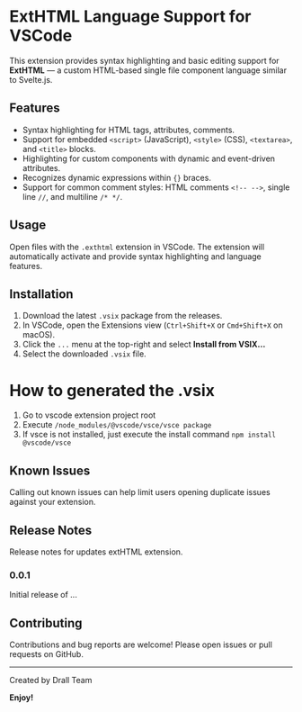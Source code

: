 # ExtHTML Language Support for VSCode

This extension provides syntax highlighting and basic editing support for **ExtHTML** — 
a custom HTML-based single file component language similar to Svelte.js.

## Features

- Syntax highlighting for HTML tags, attributes, comments.
- Support for embedded `<script>` (JavaScript), `<style>` (CSS), `<textarea>`, and `<title>` blocks.
- Highlighting for custom components with dynamic and event-driven attributes.
- Recognizes dynamic expressions within `{}` braces.
- Support for common comment styles: HTML comments `<!-- -->`, single line `//`, and multiline `/* */`.

## Usage

Open files with the `.exthtml` extension in VSCode. The extension will automatically activate 
and provide syntax highlighting and language features.

## Installation

1. Download the latest `.vsix` package from the releases.
2. In VSCode, open the Extensions view (`Ctrl+Shift+X` or `Cmd+Shift+X` on macOS).
3. Click the `...` menu at the top-right and select **Install from VSIX...**
4. Select the downloaded `.vsix` file.

# How to generated the .vsix
1. Go to vscode extension project root
2. Execute `/node_modules/@vscode/vsce/vsce package`
3. If vsce is not installed, just execute the install command `npm install @vscode/vsce`

## Known Issues

Calling out known issues can help limit users opening duplicate issues against your extension.

## Release Notes

Release notes for updates extHTML extension.

### 0.0.1

Initial release of ...


## Contributing

Contributions and bug reports are welcome! Please open issues or pull requests on GitHub.

---

Created by Drall Team

**Enjoy!**
